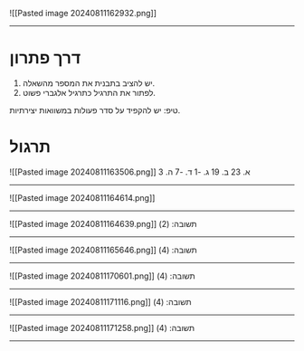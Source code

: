 ![[Pasted image 20240811162932.png]]
***
# דרך פתרון
1. יש להציב בתבנית את המספר מהשאלה.
2. לפתור את התרגיל כתרגיל אלגברי פשוט.

טיפ: יש להקפיד על סדר פעולות במשוואות יצירתיות.
# תרגול
![[Pasted image 20240811163506.png]]
א. 23
ב. 19
ג. -1
ד. -7
ה. 3
***
![[Pasted image 20240811164614.png]]
***
![[Pasted image 20240811164639.png]]
תשובה: (2)
***
![[Pasted image 20240811165646.png]]
תשובה: (4)
***
![[Pasted image 20240811170601.png]]
תשובה: (4)
***
![[Pasted image 20240811171116.png]]
תשובה: (4)
***
![[Pasted image 20240811171258.png]]
תשובה: (4)
***
